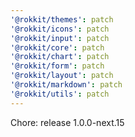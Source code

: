 ```yaml
---
'@rokkit/themes': patch
'@rokkit/icons': patch
'@rokkit/input': patch
'@rokkit/core': patch
'@rokkit/chart': patch
'@rokkit/form': patch
'@rokkit/layout': patch
'@rokkit/markdown': patch
'@rokkit/utils': patch
---
```


Chore: release 1.0.0-next.15
